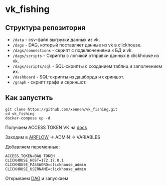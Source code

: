 # vk_fishing

## **Структура репозитория**

- `/data` - csv-файл выгрузки данных из vk.
- `/dags` - DAG, который поставляет данные из vk в clickhouse.
- `/dags/connections` - скрипт с подключениями к БД и vk.
- `/dags/scripts` - Скрипты с логикой отправки данных в clickhouse из vk.
- `/dags/scripts/sql` - SQL-скрипты с созданием таблиц и заполнением их.
- `/dashboard` - SQL-скрипты из дашборда и скриншот.
- `/graph` - скрипт графа и скриншот.

## **Как запустить**

```
git clone https://github.com/xennen/vk_fishing.git
cd vk_fishing
docker-compose up -d
```

Получаем ACCESS TOKEN VK на [docs](https://vk.readthedocs.io/en/latest/vk-api.html#getting-access)

Заходим в [AIRFLOW](http://localhost:8080/) -> ADMIN -> VARIABLES

Добавляем переменные:
```
ACCESS_TOKEN=ВАШ ТОКЕН
CLICKHOUSE_HOST=172.17.0.1
CLICKHOUSE_PASSWORD=clickhouse_admin
CLICKHOUSE_USERNAME=clickhouse_admin
```

Открываем [DAG](http://localhost:8080/dags/load_dag) и запускаем

